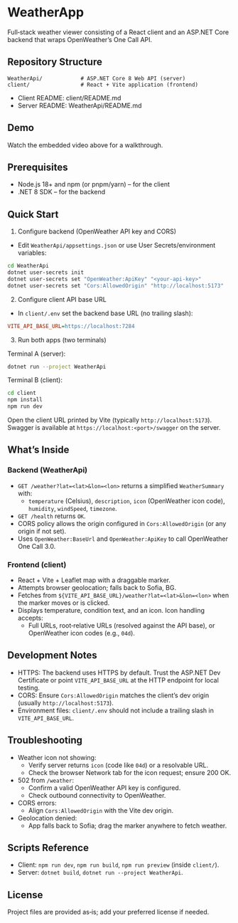
# WeatherApp

Full‑stack weather viewer consisting of a React client and an ASP.NET Core backend that wraps OpenWeather’s One Call API.

## Repository Structure

```
WeatherApi/            # ASP.NET Core 8 Web API (server)
client/                # React + Vite application (frontend)
```

- Client README: client/README.md
- Server README: WeatherApi/README.md

## Demo

Watch the embedded video above for a walkthrough.

## Prerequisites

- Node.js 18+ and npm (or pnpm/yarn) – for the client
- .NET 8 SDK – for the backend

## Quick Start

1) Configure backend (OpenWeather API key and CORS)

- Edit `WeatherApi/appsettings.json` or use User Secrets/environment variables:

```bash
cd WeatherApi
dotnet user-secrets init
dotnet user-secrets set "OpenWeather:ApiKey" "<your-api-key>"
dotnet user-secrets set "Cors:AllowedOrigin" "http://localhost:5173"
```

2) Configure client API base URL

- In `client/.env` set the backend base URL (no trailing slash):

```ini
VITE_API_BASE_URL=https://localhost:7284
```

3) Run both apps (two terminals)

Terminal A (server):

```bash
dotnet run --project WeatherApi
```

Terminal B (client):

```bash
cd client
npm install
npm run dev
```

Open the client URL printed by Vite (typically `http://localhost:5173`). Swagger is available at `https://localhost:<port>/swagger` on the server.

## What’s Inside

### Backend (WeatherApi)

- `GET /weather?lat=<lat>&lon=<lon>` returns a simplified `WeatherSummary` with:
  - `temperature` (Celsius), `description`, `icon` (OpenWeather icon code), `humidity`, `windSpeed`, `timezone`.
- `GET /health` returns `OK`.
- CORS policy allows the origin configured in `Cors:AllowedOrigin` (or any origin if not set).
- Uses `OpenWeather:BaseUrl` and `OpenWeather:ApiKey` to call OpenWeather One Call 3.0.

### Frontend (client)

- React + Vite + Leaflet map with a draggable marker.
- Attempts browser geolocation; falls back to Sofia, BG.
- Fetches from `${VITE_API_BASE_URL}/weather?lat=<lat>&lon=<lon>` when the marker moves or is clicked.
- Displays temperature, condition text, and an icon. Icon handling accepts:
  - Full URLs, root‑relative URLs (resolved against the API base), or OpenWeather icon codes (e.g., `04d`).

## Development Notes

- HTTPS: The backend uses HTTPS by default. Trust the ASP.NET Dev Certificate or point `VITE_API_BASE_URL` at the HTTP endpoint for local testing.
- CORS: Ensure `Cors:AllowedOrigin` matches the client’s dev origin (usually `http://localhost:5173`).
- Environment files: `client/.env` should not include a trailing slash in `VITE_API_BASE_URL`.

## Troubleshooting

- Weather icon not showing:
  - Verify server returns `icon` (code like `04d`) or a resolvable URL.
  - Check the browser Network tab for the icon request; ensure 200 OK.
- 502 from `/weather`:
  - Confirm a valid OpenWeather API key is configured.
  - Check outbound connectivity to OpenWeather.
- CORS errors:
  - Align `Cors:AllowedOrigin` with the Vite dev origin.
- Geolocation denied:
  - App falls back to Sofia; drag the marker anywhere to fetch weather.

## Scripts Reference

- Client: `npm run dev`, `npm run build`, `npm run preview` (inside `client/`).
- Server: `dotnet build`, `dotnet run --project WeatherApi`.

## License

Project files are provided as‑is; add your preferred license if needed.

